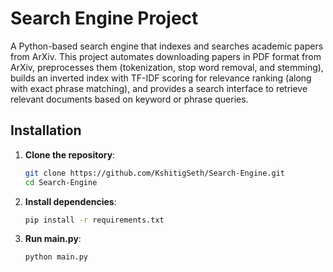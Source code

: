 # Search Engine Project

A Python-based search engine that indexes and searches academic papers from ArXiv. This project automates downloading papers in PDF format from ArXiv, preprocesses them (tokenization, stop word removal, and stemming), builds an inverted index with TF-IDF scoring for relevance ranking (along with exact phrase matching), and provides a search interface to retrieve relevant documents based on keyword or phrase queries.

## Installation

1. **Clone the repository**:
   ```bash
   git clone https://github.com/KshitigSeth/Search-Engine.git
   cd Search-Engine

2. **Install dependencies**:
    ```bash
    pip install -r requirements.txt

3. **Run main.py**:
    ```bash
    python main.py
